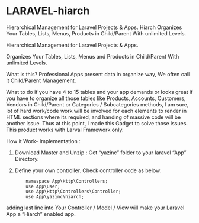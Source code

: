 # LARAVEL-hiarch

Hierarchical Management for Laravel Projects &amp; Apps. Hiarch Organizes Your Tables, Lists, Menus, Products in Child/Parent With unlimited Levels.   

Hierarchical Management for Laravel Projects & Apps. 

Organizes Your Tables, Lists, Menus and Products in Child/Parent With unlimited Levels. 

What is this?
Professional Apps present data in organize way, We often call it Child/Parent Management.

What to do if you have 4 to 15 tables and your app demands or looks great if you have to organize all those tables like Products, Accounts, Customers, Vendors in Child/Parent or Categories / Subcategories methods, I am sure,  lot of hard work/code work  will be involved for each elements to render in HTML sections where its required, and handing of massive code will be another issue.
 Thus at this point, I made this Gadget to solve those issues. This product works with Larval Framework only.


How it Work- Implementation : 
1.	Download Master and Unzip : Get  “yazinc” folder to your laravel “App” Directory. 
2.	Define your own controller.  Check  controller code as below:


            namespace App\Http\Controllers;
            use App\User;
            use App\Http\Controllers\Controller;
            use App\yazinc\hiarch;   	

adding last line into Your Controller / Model / View  will make your Laravel App a “Hiarch” enabled app.  
